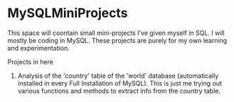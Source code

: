 # MySQLMiniProjects
This space will coontain small mini-projects I've given myself in SQL. I will mostly be coding in MySQL. These projects are purely for my own learning and experimentation.

Projects in here
1. Analysis of the 'country' table of the 'world' database (automatically installed in every Full Installation of MySQL).
This is just me trying out various functions and methods to extract info from the country table.
